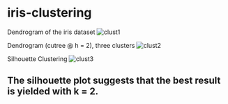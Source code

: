 # iris-clustering

Dendrogram of the iris dataset
![clust1](https://user-images.githubusercontent.com/74638365/108156758-3d011180-70af-11eb-8b5c-14ee23dd1e81.PNG)

Dendrogram (cutree @ h = 2), three clusters
![clust2](https://user-images.githubusercontent.com/74638365/108156759-3d011180-70af-11eb-8a35-88531aaa0037.PNG)

Silhouette Clustering
![clust3](https://user-images.githubusercontent.com/74638365/108156754-3c687b00-70af-11eb-837e-4a61cc0d8fa9.PNG)

## The silhouette plot suggests that the best result is yielded with k = 2.
